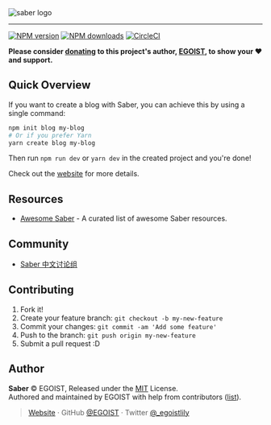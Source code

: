 <img src="https://user-images.githubusercontent.com/8784712/51083287-7f2e2b00-1752-11e9-8bf0-dfb6de52a4d2.png" alt="saber logo">

---

[![NPM version](https://badgen.net/npm/v/saber)](https://npmjs.com/package/saber) [![NPM downloads](https://badgen.net/npm/dm/saber)](https://npmjs.com/package/saber) [![CircleCI](https://badgen.net/circleci/github/egoist/saber/master)](https://circleci.com/gh/egoist/saber/tree/master)

**Please consider [donating](https://www.patreon.com/egoist) to this project's author, [EGOIST](#author), to show your ❤️ and support.**

## Quick Overview

If you want to create a blog with Saber, you can achieve this by using a single command:

```bash
npm init blog my-blog
# Or if you prefer Yarn
yarn create blog my-blog
```

Then run `npm run dev` or `yarn dev` in the created project and you're done!

Check out the [website](https://saberjs.org) for more details.

## Resources

- [Awesome Saber](https://github.com/egoist/awesome-saber) - A curated list of awesome Saber resources.

## Community

- [Saber 中文讨论组](https://t.me/joinchat/Bc7EQEaeb4Ty0k5wvRNU7Q)

## Contributing

1. Fork it!
2. Create your feature branch: `git checkout -b my-new-feature`
3. Commit your changes: `git commit -am 'Add some feature'`
4. Push to the branch: `git push origin my-new-feature`
5. Submit a pull request :D

## Author

**Saber** © EGOIST, Released under the [MIT](./LICENSE) License.<br>
Authored and maintained by EGOIST with help from contributors ([list](https://github.com/egoist/saber/contributors)).

> [Website](https://github.com/egoist) · GitHub [@EGOIST](https://github.com/egoist) · Twitter [@\_egoistlily](https://twitter.com/_egoistlily)
